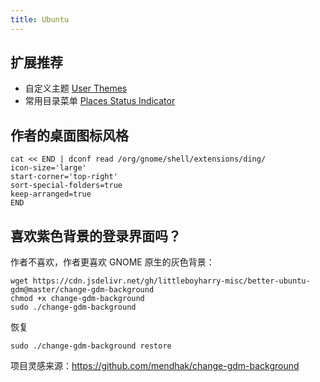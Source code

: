 ```yaml
---
title: Ubuntu
---
```


## 扩展推荐

- 自定义主题 [User Themes](https://extensions.gnome.org/extension/19/user-themes/)
- 常用目录菜单 [Places Status Indicator](https://extensions.gnome.org/extension/8/places-status-indicator/)

## 作者的桌面图标风格

```shell
cat << END | dconf read /org/gnome/shell/extensions/ding/
icon-size='large'
start-corner='top-right'
sort-special-folders=true
keep-arranged=true
END
```

## 喜欢紫色背景的登录界面吗？

作者不喜欢，作者更喜欢 GNOME 原生的灰色背景：

```shell
wget https://cdn.jsdelivr.net/gh/littleboyharry-misc/better-ubuntu-gdm@master/change-gdm-background
chmod +x change-gdm-background
sudo ./change-gdm-background
```

恢复

    sudo ./change-gdm-background restore

项目灵感来源：https://github.com/mendhak/change-gdm-background
